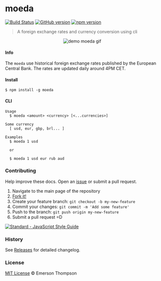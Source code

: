 # moeda
[![Build Status](https://travis-ci.org/thompsonemerson/moeda.svg?branch=master)](https://travis-ci.org/thompsonemerson/moeda)
[![GitHub version](https://badge.fury.io/gh/thompsonemerson%2Fmoeda.svg)](https://badge.fury.io/gh/thompsonemerson%2Fmoeda)
[![npm version](https://badge.fury.io/js/moeda.svg)](http://badge.fury.io/js/moeda)
> A foreign exchange rates and currency conversion using cli


<p align="center">
  <img src="demo_moeda.gif" alt="demo moeda gif">
</p>


#### Info
The `moeda` use historical foreign exchange rates published by the European Central Bank.
The rates are updated daily around 4PM CET.


#### Install
```
$ npm install -g moeda
```

#### CLI
```
Usage
  $ moeda <amount> <currency> [<...currencies>]

Some currency
  [ usd, eur, gbp, brl... ]

Examples
  $ moeda 1 usd

  or

  $ moeda 1 usd eur rub aud
```


### Contributing
Help improve these docs. Open an [issue](https://github.com/thompsonemerson/moeda/issues/new) or submit a pull request.

1. Navigate to the main page of the repository
1. [Fork it!](https://github.com/thompsonemerson/moeda#fork-destination-box)
1. Create your feature branch: `git checkout -b my-new-feature`
1. Commit your changes: `git commit -m 'Add some feature'`
1. Push to the branch: `git push origin my-new-feature`
1. Submit a pull request =D

[![Standard - JavaScript Style Guide](https://cdn.rawgit.com/feross/standard/master/badge.svg)](https://github.com/feross/standard)


### History
See [Releases](https://github.com/thompsonemerson/moeda/releases) for detailed changelog.


### License
[MIT License](http://thompsonemerson.mit-license.org/) © Emerson Thompson
